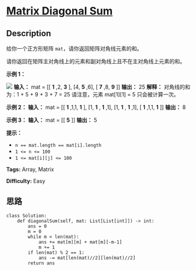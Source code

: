 # [Matrix Diagonal Sum][title]

## Description

给你一个正方形矩阵 `mat`，请你返回矩阵对角线元素的和。

请你返回在矩阵主对角线上的元素和副对角线上且不在主对角线上元素的和。



**示例   1：**

![](https://assets.leetcode.com/uploads/2020/08/14/sample_1911.png)
            **输入：** mat = [[ **1** ,2, **3** ],                [4, **5** ,6],                [ **7** ,8, **9** ]]    **输出：** 25    **解释：** 对角线的和为：1 + 5 + 9 + 3 + 7 = 25    请注意，元素 mat[1][1] = 5 只会被计算一次。    

**示例   2：**
            **输入：** mat = [[ **1** ,1,1, **1** ],                [1, **1** , **1** ,1],                [1, **1** , **1** ,1],                [ **1** ,1,1, **1** ]]    **输出：** 8    

**示例 3：**
            **输入：** mat = [[ **5** ]]    **输出：** 5    



**提示：**

  * `n == mat.length == mat[i].length`
  * `1 <= n <= 100`
  * `1 <= mat[i][j] <= 100`


**Tags:** Array, Matrix

**Difficulty:** Easy

## 思路

``` python3
class Solution:
    def diagonalSum(self, mat: List[List[int]]) -> int:
        ans = 0
        m = 0 
        while m < len(mat):
            ans += mat[m][m] + mat[m][-m-1]
            m += 1
        if len(mat) % 2 == 1:
            ans -= mat[len(mat)//2][len(mat)//2]
        return ans
```

[title]: https://leetcode-cn.com/problems/matrix-diagonal-sum
